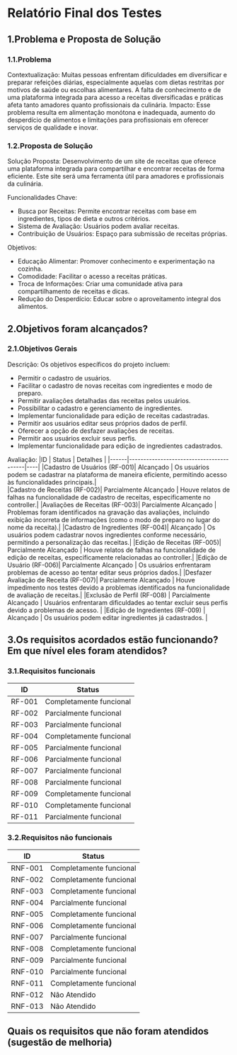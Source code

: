 # Relatório Final dos Testes

## 1.Problema e Proposta de Solução
### 1.1.Problema
Contextualização:
Muitas pessoas enfrentam dificuldades em diversificar e preparar refeições diárias, especialmente aquelas com dietas restritas por motivos de saúde ou escolhas alimentares. A falta de conhecimento e de uma plataforma integrada para acesso a receitas diversificadas e práticas afeta tanto amadores quanto profissionais da culinária.
Impacto:
Esse problema resulta em alimentação monótona e inadequada, aumento do desperdício de alimentos e limitações para profissionais em oferecer serviços de qualidade e inovar.

### 1.2.Proposta de Solução
Solução Proposta:
Desenvolvimento de um site de receitas que oferece uma plataforma integrada para compartilhar e encontrar receitas de forma eficiente. Este site será uma ferramenta útil para amadores e profissionais da culinária.

Funcionalidades Chave:
- Busca por Receitas: Permite encontrar receitas com base em ingredientes, tipos de dieta e outros critérios.
- Sistema de Avaliação: Usuários podem avaliar receitas.
- Contribuição de Usuários: Espaço para submissão de receitas próprias.

Objetivos:
- Educação Alimentar: Promover conhecimento e experimentação na cozinha.
- Comodidade: Facilitar o acesso a receitas práticas.
- Troca de Informações: Criar uma comunidade ativa para compartilhamento de receitas e dicas.
- Redução do Desperdício: Educar sobre o aproveitamento integral dos alimentos.

## 2.Objetivos foram alcançados?
### 2.1.Objetivos Gerais
Descrição:
Os objetivos específicos do projeto incluem:
- Permitir o cadastro de usuários.
- Facilitar o cadastro de novas receitas com ingredientes e modo de preparo.
- Permitir avaliações detalhadas das receitas pelos usuários.
- Possibilitar o cadastro e gerenciamento de ingredientes.
- Implementar funcionalidade para edição de receitas cadastradas.
- Permitir aos usuários editar seus próprios dados de perfil.
- Oferecer a opção de desfazer avaliações de receitas.
- Permitir aos usuários excluir seus perfis.
- Implementar funcionalidade para edição de ingredientes cadastrados.

Avaliação:
|ID    | Status  | Detalhes | 
|------|-----------------------------------------|----|
|Cadastro de Usuários (RF-001)| Alcançado |  Os usuários podem se cadastrar na plataforma de maneira eficiente, permitindo acesso às funcionalidades principais.|  
|Cadastro de Receitas (RF-002)| Parcialmente Alcançado |  Houve relatos de falhas na funcionalidade de cadastro de receitas, especificamente no controller.| 
|Avaliações de Receitas (RF-003)| Parcialmente Alcançado |  Problemas foram identificados na gravação das avaliações, incluindo exibição incorreta de informações (como o modo de preparo no lugar do nome da receita).| 
|Cadastro de Ingredientes (RF-004)| Alcançado |   Os usuários podem cadastrar novos ingredientes conforme necessário, permitindo a personalização das receitas.| 
|Edição de Receitas (RF-005)| Parcialmente Alcançado |    Houve relatos de falhas na funcionalidade de edição de receitas, especificamente relacionadas ao controller.| 
|Edição de Usuário (RF-006)| Parcialmente Alcançado |    Os usuários enfrentaram problemas de acesso ao tentar editar seus próprios dados.| 
|Desfazer Avaliação de Receita (RF-007)| Parcialmente Alcançado |     Houve impedimento nos testes devido a problemas identificados na funcionalidade de avaliação de receitas.|
|Exclusão de Perfil (RF-008) | Parcialmente Alcançado | Usuários enfrentaram dificuldades ao tentar excluir seus perfis devido a problemas de acesso. |
|Edição de Ingredientes (RF-009) | Alcançado | Os usuários podem editar ingredientes já cadastrados. |

## 3.Os requisitos acordados estão funcionando? Em que nível eles foram atendidos?
### 3.1.Requisitos funcionais
|ID    | Status  | 
|------|-----------------------------------------|
| RF-001 | Completamente funcional |
| RF-002 | Parcialmente funcional |
| RF-003 | Parcialmente funcional |
| RF-004 | Completamente funcional |
| RF-005 | Parcialmente funcional |
| RF-006 | Parcialmente funcional |
| RF-007 | Parcialmente funcional |
| RF-008 | Parcialmente funcional |
| RF-009 | Completamente funcional |
| RF-010 | Completamente funcional |
| RF-011 | Parcialmente funcional |

### 3.2.Requisitos não funcionais
|ID    | Status  | 
|------|-----------------------------------------|
| RNF-001 | Completamente funcional |
| RNF-002 | Completamente funcional |
| RNF-003 | Completamente funcional |
| RNF-004 | Parcialmente funcional |
| RNF-005 | Completamente funcional |
| RNF-006 | Completamente funcional |
| RNF-007 | Parcialmente funcional |
| RNF-008 | Completamente funcional |
| RNF-009 | Parcialmente funcional |
| RNF-010 | Parcialmente funcional |
| RNF-011 | Completamente funcional |
| RNF-012 | Não Atendido |
| RNF-013 | Não Atendido |

## Quais os requisitos que não foram atendidos (sugestão de melhoria)



